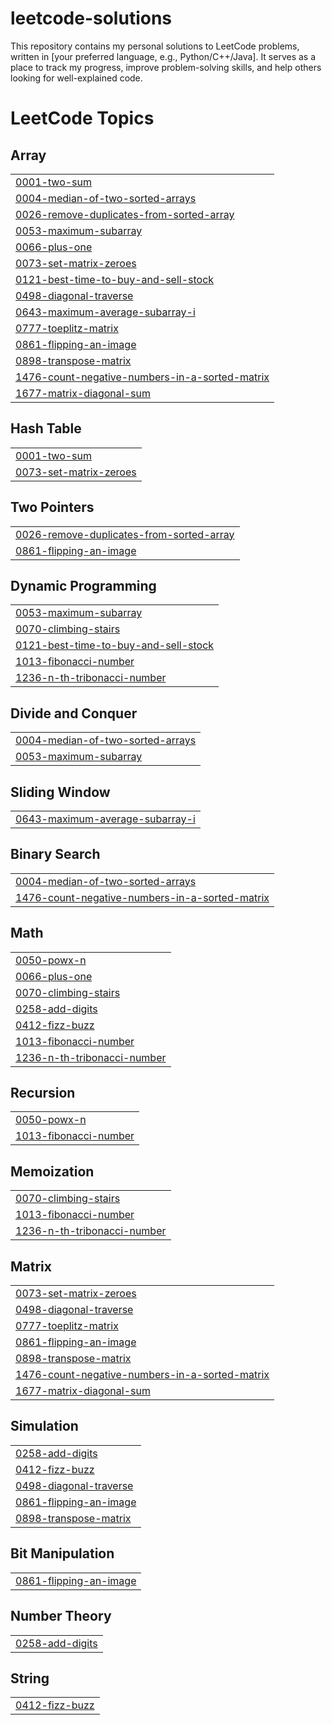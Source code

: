 # leetcode-solutions
This repository contains my personal solutions to LeetCode problems, written in [your preferred language, e.g., Python/C++/Java]. It serves as a place to track my progress, improve problem-solving skills, and help others looking for well-explained code.

<!---LeetCode Topics Start-->
# LeetCode Topics
## Array
|  |
| ------- |
| [0001-two-sum](https://github.com/sasankvinnakota/leetcode-solutions/tree/master/0001-two-sum) |
| [0004-median-of-two-sorted-arrays](https://github.com/sasankvinnakota/leetcode-solutions/tree/master/0004-median-of-two-sorted-arrays) |
| [0026-remove-duplicates-from-sorted-array](https://github.com/sasankvinnakota/leetcode-solutions/tree/master/0026-remove-duplicates-from-sorted-array) |
| [0053-maximum-subarray](https://github.com/sasankvinnakota/leetcode-solutions/tree/master/0053-maximum-subarray) |
| [0066-plus-one](https://github.com/sasankvinnakota/leetcode-solutions/tree/master/0066-plus-one) |
| [0073-set-matrix-zeroes](https://github.com/sasankvinnakota/leetcode-solutions/tree/master/0073-set-matrix-zeroes) |
| [0121-best-time-to-buy-and-sell-stock](https://github.com/sasankvinnakota/leetcode-solutions/tree/master/0121-best-time-to-buy-and-sell-stock) |
| [0498-diagonal-traverse](https://github.com/sasankvinnakota/leetcode-solutions/tree/master/0498-diagonal-traverse) |
| [0643-maximum-average-subarray-i](https://github.com/sasankvinnakota/leetcode-solutions/tree/master/0643-maximum-average-subarray-i) |
| [0777-toeplitz-matrix](https://github.com/sasankvinnakota/leetcode-solutions/tree/master/0777-toeplitz-matrix) |
| [0861-flipping-an-image](https://github.com/sasankvinnakota/leetcode-solutions/tree/master/0861-flipping-an-image) |
| [0898-transpose-matrix](https://github.com/sasankvinnakota/leetcode-solutions/tree/master/0898-transpose-matrix) |
| [1476-count-negative-numbers-in-a-sorted-matrix](https://github.com/sasankvinnakota/leetcode-solutions/tree/master/1476-count-negative-numbers-in-a-sorted-matrix) |
| [1677-matrix-diagonal-sum](https://github.com/sasankvinnakota/leetcode-solutions/tree/master/1677-matrix-diagonal-sum) |
## Hash Table
|  |
| ------- |
| [0001-two-sum](https://github.com/sasankvinnakota/leetcode-solutions/tree/master/0001-two-sum) |
| [0073-set-matrix-zeroes](https://github.com/sasankvinnakota/leetcode-solutions/tree/master/0073-set-matrix-zeroes) |
## Two Pointers
|  |
| ------- |
| [0026-remove-duplicates-from-sorted-array](https://github.com/sasankvinnakota/leetcode-solutions/tree/master/0026-remove-duplicates-from-sorted-array) |
| [0861-flipping-an-image](https://github.com/sasankvinnakota/leetcode-solutions/tree/master/0861-flipping-an-image) |
## Dynamic Programming
|  |
| ------- |
| [0053-maximum-subarray](https://github.com/sasankvinnakota/leetcode-solutions/tree/master/0053-maximum-subarray) |
| [0070-climbing-stairs](https://github.com/sasankvinnakota/leetcode-solutions/tree/master/0070-climbing-stairs) |
| [0121-best-time-to-buy-and-sell-stock](https://github.com/sasankvinnakota/leetcode-solutions/tree/master/0121-best-time-to-buy-and-sell-stock) |
| [1013-fibonacci-number](https://github.com/sasankvinnakota/leetcode-solutions/tree/master/1013-fibonacci-number) |
| [1236-n-th-tribonacci-number](https://github.com/sasankvinnakota/leetcode-solutions/tree/master/1236-n-th-tribonacci-number) |
## Divide and Conquer
|  |
| ------- |
| [0004-median-of-two-sorted-arrays](https://github.com/sasankvinnakota/leetcode-solutions/tree/master/0004-median-of-two-sorted-arrays) |
| [0053-maximum-subarray](https://github.com/sasankvinnakota/leetcode-solutions/tree/master/0053-maximum-subarray) |
## Sliding Window
|  |
| ------- |
| [0643-maximum-average-subarray-i](https://github.com/sasankvinnakota/leetcode-solutions/tree/master/0643-maximum-average-subarray-i) |
## Binary Search
|  |
| ------- |
| [0004-median-of-two-sorted-arrays](https://github.com/sasankvinnakota/leetcode-solutions/tree/master/0004-median-of-two-sorted-arrays) |
| [1476-count-negative-numbers-in-a-sorted-matrix](https://github.com/sasankvinnakota/leetcode-solutions/tree/master/1476-count-negative-numbers-in-a-sorted-matrix) |
## Math
|  |
| ------- |
| [0050-powx-n](https://github.com/sasankvinnakota/leetcode-solutions/tree/master/0050-powx-n) |
| [0066-plus-one](https://github.com/sasankvinnakota/leetcode-solutions/tree/master/0066-plus-one) |
| [0070-climbing-stairs](https://github.com/sasankvinnakota/leetcode-solutions/tree/master/0070-climbing-stairs) |
| [0258-add-digits](https://github.com/sasankvinnakota/leetcode-solutions/tree/master/0258-add-digits) |
| [0412-fizz-buzz](https://github.com/sasankvinnakota/leetcode-solutions/tree/master/0412-fizz-buzz) |
| [1013-fibonacci-number](https://github.com/sasankvinnakota/leetcode-solutions/tree/master/1013-fibonacci-number) |
| [1236-n-th-tribonacci-number](https://github.com/sasankvinnakota/leetcode-solutions/tree/master/1236-n-th-tribonacci-number) |
## Recursion
|  |
| ------- |
| [0050-powx-n](https://github.com/sasankvinnakota/leetcode-solutions/tree/master/0050-powx-n) |
| [1013-fibonacci-number](https://github.com/sasankvinnakota/leetcode-solutions/tree/master/1013-fibonacci-number) |
## Memoization
|  |
| ------- |
| [0070-climbing-stairs](https://github.com/sasankvinnakota/leetcode-solutions/tree/master/0070-climbing-stairs) |
| [1013-fibonacci-number](https://github.com/sasankvinnakota/leetcode-solutions/tree/master/1013-fibonacci-number) |
| [1236-n-th-tribonacci-number](https://github.com/sasankvinnakota/leetcode-solutions/tree/master/1236-n-th-tribonacci-number) |
## Matrix
|  |
| ------- |
| [0073-set-matrix-zeroes](https://github.com/sasankvinnakota/leetcode-solutions/tree/master/0073-set-matrix-zeroes) |
| [0498-diagonal-traverse](https://github.com/sasankvinnakota/leetcode-solutions/tree/master/0498-diagonal-traverse) |
| [0777-toeplitz-matrix](https://github.com/sasankvinnakota/leetcode-solutions/tree/master/0777-toeplitz-matrix) |
| [0861-flipping-an-image](https://github.com/sasankvinnakota/leetcode-solutions/tree/master/0861-flipping-an-image) |
| [0898-transpose-matrix](https://github.com/sasankvinnakota/leetcode-solutions/tree/master/0898-transpose-matrix) |
| [1476-count-negative-numbers-in-a-sorted-matrix](https://github.com/sasankvinnakota/leetcode-solutions/tree/master/1476-count-negative-numbers-in-a-sorted-matrix) |
| [1677-matrix-diagonal-sum](https://github.com/sasankvinnakota/leetcode-solutions/tree/master/1677-matrix-diagonal-sum) |
## Simulation
|  |
| ------- |
| [0258-add-digits](https://github.com/sasankvinnakota/leetcode-solutions/tree/master/0258-add-digits) |
| [0412-fizz-buzz](https://github.com/sasankvinnakota/leetcode-solutions/tree/master/0412-fizz-buzz) |
| [0498-diagonal-traverse](https://github.com/sasankvinnakota/leetcode-solutions/tree/master/0498-diagonal-traverse) |
| [0861-flipping-an-image](https://github.com/sasankvinnakota/leetcode-solutions/tree/master/0861-flipping-an-image) |
| [0898-transpose-matrix](https://github.com/sasankvinnakota/leetcode-solutions/tree/master/0898-transpose-matrix) |
## Bit Manipulation
|  |
| ------- |
| [0861-flipping-an-image](https://github.com/sasankvinnakota/leetcode-solutions/tree/master/0861-flipping-an-image) |
## Number Theory
|  |
| ------- |
| [0258-add-digits](https://github.com/sasankvinnakota/leetcode-solutions/tree/master/0258-add-digits) |
## String
|  |
| ------- |
| [0412-fizz-buzz](https://github.com/sasankvinnakota/leetcode-solutions/tree/master/0412-fizz-buzz) |
<!---LeetCode Topics End-->